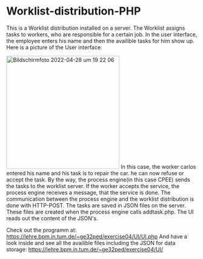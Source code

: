 # Worklist-distribution-PHP
This is a Worklist distribution installed on a server. The Worklist assigns tasks to workers, who are responsible for a certain job. 
In the user interface, the employee enters his name and then the availible tasks for him show up. Here is a picture of the User interface: 

<img width="298" alt="Bildschirmfoto 2022-04-28 um 19 22 06" src="https://user-images.githubusercontent.com/93349629/165811340-4bc240fe-f951-4725-927a-36194fa12996.png">
In this case, the worker carlos entered his name and his task is to repair the car. he can now refuse or accept the task. By the way, the process engine(in this case CPEE) sends the tasks to the worklist server. If the worker accepts the service, the process engine receives a message, that the service is done. 
The communication between the process engine and the worklist distribution is done with HTTP-POST. 
The tasks are saved in JSON files on the server. These files are created when the process engine calls addtask.php. The UI reads out the content of the JSON's. 

Check out the programm at: https://lehre.bpm.in.tum.de/~ge32ped/exercise04/UI/UI.php
And have a look inside and see all the availible files including the JSON for data storage: https://lehre.bpm.in.tum.de/~ge32ped/exercise04/UI/
